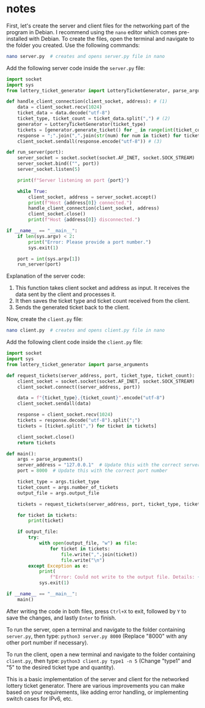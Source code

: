 # notes

First, let's create the server and client files for the networking part of the program in Debian. I recommend using the `nano` editor which comes pre-installed with Debian. To create the files, open the terminal and navigate to the folder you created. Use the following commands:

```bash
nano server.py  # creates and opens server.py file in nano
```

Add the following server code inside the `server.py` file:

```python
import socket
import sys
from lottery_ticket_generator import LotteryTicketGenerator, parse_arguments

def handle_client_connection(client_socket, address): # (1)
    data = client_socket.recv(1024)
    ticket_data = data.decode("utf-8")
    ticket_type, ticket_count = ticket_data.split(",") # (2)
    generator = LotteryTicketGenerator(ticket_type)
    tickets = [generator.generate_ticket() for _ in range(int(ticket_count))]
    response = ";".join(",".join(str(num) for num in ticket) for ticket in tickets)
    client_socket.sendall(response.encode("utf-8")) # (3)

def run_server(port):
    server_socket = socket.socket(socket.AF_INET, socket.SOCK_STREAM)
    server_socket.bind(("", port))
    server_socket.listen(5)

    print(f"Server listening on port {port}")

    while True:
        client_socket, address = server_socket.accept()
        print(f"Host {address[0]} connected.")
        handle_client_connection(client_socket, address)
        client_socket.close()
        print(f"Host {address[0]} disconnected.")

if __name__ == "__main__":
    if len(sys.argv) < 2:
        print("Error: Please provide a port number.")
        sys.exit(1)

    port = int(sys.argv[1])
    run_server(port)
```

Explanation of the server code:

1. This function takes client socket and address as input. It receives the data sent by the client and processes it.
2. It then saves the ticket type and ticket count received from the client.
3. Sends the generated ticket back to the client.

Now, create the `client.py` file:

```bash
nano client.py  # creates and opens client.py file in nano
```

Add the following client code inside the `client.py` file:

```python
import socket
import sys
from lottery_ticket_generator import parse_arguments

def request_tickets(server_address, port, ticket_type, ticket_count):
    client_socket = socket.socket(socket.AF_INET, socket.SOCK_STREAM)
    client_socket.connect((server_address, port))

    data = f"{ticket_type},{ticket_count}".encode("utf-8")
    client_socket.sendall(data)

    response = client_socket.recv(1024)
    tickets = response.decode("utf-8").split(";")
    tickets = [ticket.split(",") for ticket in tickets]

    client_socket.close()
    return tickets

def main():
    args = parse_arguments()
    server_address = "127.0.0.1"  # Update this with the correct server address
    port = 8000  # Update this with the correct port number

    ticket_type = args.ticket_type
    ticket_count = args.number_of_tickets
    output_file = args.output_file

    tickets = request_tickets(server_address, port, ticket_type, ticket_count)

    for ticket in tickets:
        print(ticket)

    if output_file:
        try:
            with open(output_file, "w") as file:
                for ticket in tickets:
                    file.write(",".join(ticket))
                    file.write("\n")
        except Exception as e:
            print(
                f"Error: Could not write to the output file. Details: {str(e)}")
            sys.exit(1)

if __name__ == "__main__":
    main()
```

After writing the code in both files, press `Ctrl+X` to exit, followed by `Y` to save the changes, and lastly `Enter` to finish.

To run the server, open a terminal and navigate to the folder containing `server.py`, then type: `python3 server.py 8000` (Replace "8000" with any other port number if necessary).

To run the client, open a new terminal and navigate to the folder containing `client.py`, then type: `python3 client.py type1 -n 5` (Change "type1" and "5" to the desired ticket type and quantity).

This is a basic implementation of the server and client for the networked lottery ticket generator. There are various improvements you can make based on your requirements, like adding error handling, or implementing switch cases for IPv6, etc.
